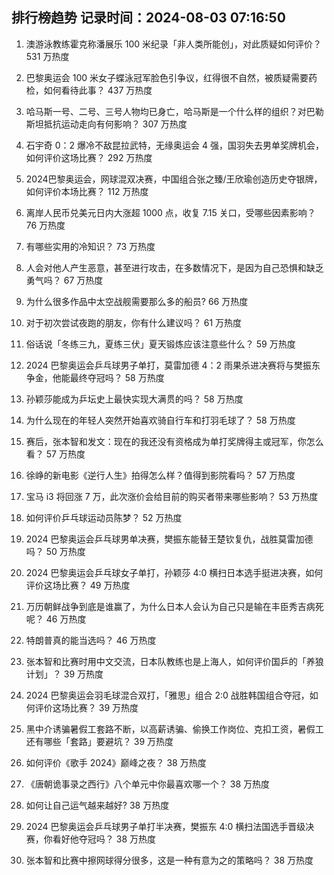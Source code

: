 
## 排行榜趋势 记录时间：2024-08-03 07:16:50
  
  1. 澳游泳教练霍克称潘展乐 100 米纪录「非人类所能创」，对此质疑如何评价？ 531 万热度
    
  2. 巴黎奥运会 100 米女子蝶泳冠军脸色引争议，红得很不自然，被质疑需要药检，如何看待此事？ 437 万热度
    
  3. 哈马斯一号、二号、三号人物均已身亡，哈马斯是一个什么样的组织？对巴勒斯坦抵抗运动走向有何影响？ 307 万热度
    
  4. 石宇奇 0：2 爆冷不敌昆拉武特，无缘奥运会 4 强，国羽失去男单奖牌机会，如何评价这场比赛？ 292 万热度
    
  5. 2024巴黎奥运会，网球混双决赛，中国组合张之臻/王欣瑜创造历史夺银牌，如何评价本场比赛？ 112 万热度
    
  6. 离岸人民币兑美元日内大涨超 1000 点，收复 7.15 关口，受哪些因素影响？ 76 万热度
    
  7. 有哪些实用的冷知识？ 73 万热度
    
  8. 人会对他人产生恶意，甚至进行攻击，在多数情况下，是因为自己恐惧和缺乏勇气吗？ 67 万热度
    
  9. 为什么很多作品中太空战舰需要那么多的船员? 66 万热度
    
  10. 对于初次尝试夜跑的朋友，你有什么建议吗？ 61 万热度
    
  11. 俗话说「冬练三九，夏练三伏」夏天锻炼应该注意些什么？ 59 万热度
    
  12. 2024 巴黎奥运会乒乓球男子单打，莫雷加德 4：2 雨果杀进决赛将与樊振东争金，他能最终夺冠吗？ 58 万热度
    
  13. 孙颖莎能成为乒坛史上最快实现大满贯的吗？ 58 万热度
    
  14. 为什么现在的年轻人突然开始喜欢骑自行车和打羽毛球了？ 58 万热度
    
  15. 赛后，张本智和发文：现在的我还没有资格成为单打奖牌得主或冠军，你怎么看？ 57 万热度
    
  16. 徐峥的新电影《逆行人生》拍得怎么样？值得到影院看吗？ 57 万热度
    
  17. 宝马 i3 将回涨 7 万，此次涨价会给目前的购买者带来哪些影响？ 53 万热度
    
  18. 如何评价乒乓球运动员陈梦？ 52 万热度
    
  19. 2024 巴黎奥运会乒乓球男单决赛，樊振东能替王楚钦复仇，战胜莫雷加德吗？ 50 万热度
    
  20. 2024 巴黎奥运会乒乓球女子单打，孙颖莎 4:0 横扫日本选手挺进决赛，如何评价这场比赛？ 49 万热度
    
  21. 万历朝鲜战争到底是谁赢了，为什么日本人会认为自己只是输在丰臣秀吉病死呢？ 46 万热度
    
  22. 特朗普真的能当选吗？ 46 万热度
    
  23. 张本智和比赛时用中文交流，日本队教练也是上海人，如何评价国乒的「养狼计划」？ 39 万热度
    
  24. 2024 巴黎奥运会羽毛球混合双打，「雅思」组合 2:0 战胜韩国组合夺冠，如何评价这场比赛？ 39 万热度
    
  25. 黑中介诱骗暑假工套路不断，以高薪诱骗、偷换工作岗位、克扣工资，暑假工还有哪些「套路」要避坑？ 39 万热度
    
  26. 如何评价《歌手 2024》巅峰之夜？ 38 万热度
    
  27. 《唐朝诡事录之西行》八个单元中你最喜欢哪一个？ 38 万热度
    
  28. 如何让自己运气越来越好? 38 万热度
    
  29. 2024 巴黎奥运会乒乓球男子单打半决赛，樊振东 4:0 横扫法国选手晋级决赛，你看好他夺冠吗？ 38 万热度
    
  30. 张本智和比赛中擦网球得分很多，这是一种有意为之的策略吗？ 38 万热度
    